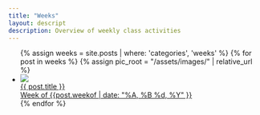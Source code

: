 ```yaml
---
title: "Weeks"
layout: descript
description: Overview of weekly class activities
---
```

<ul class="displayer">
    {% assign weeks = site.posts | where: 'categories', 'weeks' %}
    {% for post in weeks %}
        {% assign pic_root = "/assets/images/" | relative_url %}
        <li>
            <div class="showcase-list">
                <a href="..{{ post.url }}">
                    <img src="{{ pic_root | append: post.image }}" onerror="this.style.display='none'">
                    <div class="floater">
                        {{ post.title }}
                        <br>
                        <div class="date"> Week of {{post.weekof | date: "%A, %B %d, %Y" }} </div>
                    </div>
                </a>
            </div>
        </li>
    {% endfor %}
</ul>
